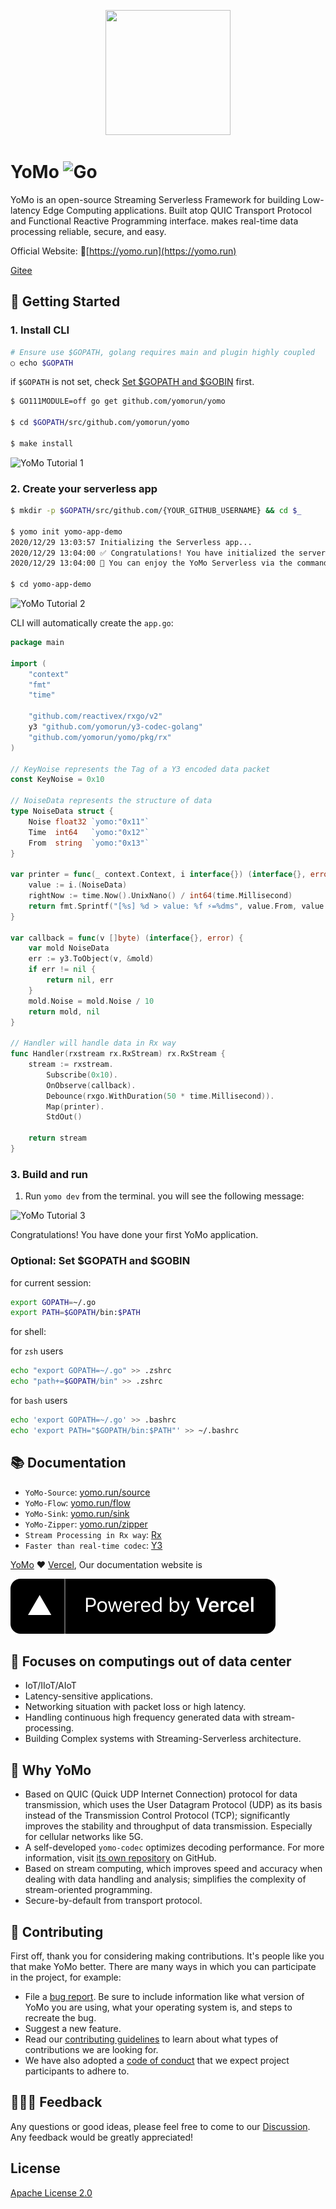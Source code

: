 <p align="center">
  <img width="200px" height="200px" src="https://yomo.run/yomo-logo.png" />
</p>

# YoMo ![Go](https://github.com/yomorun/yomo/workflows/Go/badge.svg)

YoMo is an open-source Streaming Serverless Framework for building Low-latency Edge Computing applications. Built atop QUIC Transport Protocol and Functional Reactive Programming interface. makes real-time data processing reliable, secure, and easy.

Official Website: 🦖[https://yomo.run](https://yomo.run)

[Gitee](https://gitee.com/yomorun/yomo)

## 🚀 Getting Started

### 1. Install CLI

```bash
# Ensure use $GOPATH, golang requires main and plugin highly coupled
○ echo $GOPATH

```

if `$GOPATH` is not set, check [Set $GOPATH and $GOBIN](#optional-set-gopath-and-gobin) first.

```bash
$ GO111MODULE=off go get github.com/yomorun/yomo

$ cd $GOPATH/src/github.com/yomorun/yomo

$ make install
```

![YoMo Tutorial 1](https://yomo.run/tutorial-1.png)

### 2. Create your serverless app

```bash
$ mkdir -p $GOPATH/src/github.com/{YOUR_GITHUB_USERNAME} && cd $_

$ yomo init yomo-app-demo
2020/12/29 13:03:57 Initializing the Serverless app...
2020/12/29 13:04:00 ✅ Congratulations! You have initialized the serverless app successfully.
2020/12/29 13:04:00 🎉 You can enjoy the YoMo Serverless via the command: yomo dev

$ cd yomo-app-demo

```

![YoMo Tutorial 2](https://yomo.run/tutorial-2.png)

CLI will automatically create the `app.go`:

```go
package main

import (
	"context"
	"fmt"
	"time"

	"github.com/reactivex/rxgo/v2"
	y3 "github.com/yomorun/y3-codec-golang"
	"github.com/yomorun/yomo/pkg/rx"
)

// KeyNoise represents the Tag of a Y3 encoded data packet
const KeyNoise = 0x10

// NoiseData represents the structure of data
type NoiseData struct {
	Noise float32 `yomo:"0x11"`
	Time  int64   `yomo:"0x12"`
	From  string  `yomo:"0x13"`
}

var printer = func(_ context.Context, i interface{}) (interface{}, error) {
	value := i.(NoiseData)
	rightNow := time.Now().UnixNano() / int64(time.Millisecond)
	return fmt.Sprintf("[%s] %d > value: %f ⚡️=%dms", value.From, value.Time, value.Noise, rightNow-value.Time), nil
}

var callback = func(v []byte) (interface{}, error) {
	var mold NoiseData
	err := y3.ToObject(v, &mold)
	if err != nil {
		return nil, err
	}
	mold.Noise = mold.Noise / 10
	return mold, nil
}

// Handler will handle data in Rx way
func Handler(rxstream rx.RxStream) rx.RxStream {
	stream := rxstream.
		Subscribe(0x10).
		OnObserve(callback).
		Debounce(rxgo.WithDuration(50 * time.Millisecond)).
		Map(printer).
		StdOut()

	return stream
}

```

### 3. Build and run

1. Run `yomo dev` from the terminal. you will see the following message:

![YoMo Tutorial 3](https://yomo.run/tutorial-3.png)

Congratulations! You have done your first YoMo application.

### Optional: Set $GOPATH and $GOBIN

for current session:

```bash
export GOPATH=~/.go
export PATH=$GOPATH/bin:$PATH
```

for shell: 

for `zsh` users

```bash
echo "export GOPATH=~/.go" >> .zshrc
echo "path+=$GOPATH/bin" >> .zshrc
```

for `bash` users

```bash
echo 'export GOPATH=~/.go' >> .bashrc
echo 'export PATH="$GOPATH/bin:$PATH"' >> ~/.bashrc
```

## 📚 Documentation

+ `YoMo-Source`: [yomo.run/source](https://yomo.run/source)
+ `YoMo-Flow`: [yomo.run/flow](https://yomo.run/flow)
+ `YoMo-Sink`: [yomo.run/sink](https://yomo.run/sink)
+ `YoMo-Zipper`: [yomo.run/zipper](https://yomo.run/zipper)
+ `Stream Processing in Rx way`: [Rx](https://yomo.run/rx)
+ `Faster than real-time codec`: [Y3](https://github.com/yomorun/y3-codec)

[YoMo](https://yomo.run) ❤️ [Vercel](https://vercel.com/?utm_source=cella&utm_campaign=oss), Our documentation website is

![Vercel Logo](https://raw.githubusercontent.com/yomorun/yomo-docs/main/public/vercel.svg)

## 🎯 Focuses on computings out of data center

- IoT/IIoT/AIoT
- Latency-sensitive applications.
- Networking situation with packet loss or high latency.
- Handling continuous high frequency generated data with stream-processing.
- Building Complex systems with Streaming-Serverless architecture.

## 🌟 Why YoMo

- Based on QUIC (Quick UDP Internet Connection) protocol for data transmission, which uses the User Datagram Protocol (UDP) as its basis instead of the Transmission Control Protocol (TCP); significantly improves the stability and throughput of data transmission. Especially for cellular networks like 5G.
- A self-developed `yomo-codec` optimizes decoding performance. For more information, visit [its own repository](https://github.com/yomorun/yomo-codec) on GitHub.
- Based on stream computing, which improves speed and accuracy when dealing with data handling and analysis; simplifies the complexity of stream-oriented programming.
- Secure-by-default from transport protocol.

## 🦸 Contributing

First off, thank you for considering making contributions. It's people like you that make YoMo better. There are many ways in which you can participate in the project, for example:

- File a [bug report](https://github.com/yomorun/yomo/issues/new?assignees=&labels=bug&template=bug_report.md&title=%5BBUG%5D). Be sure to include information like what version of YoMo you are using, what your operating system is, and steps to recreate the bug.
- Suggest a new feature.
- Read our [contributing guidelines](https://github.com/yomorun/yomo/blob/master/CONTRIBUTING.md) to learn about what types of contributions we are looking for.
- We have also adopted a [code of conduct](https://github.com/yomorun/yomo/blob/master/CODE_OF_CONDUCT.md) that we expect project participants to adhere to.

## 🤹🏻‍♀️ Feedback

Any questions or good ideas, please feel free to come to our [Discussion](https://github.com/yomorun/yomo/discussions). Any feedback would be greatly appreciated!

## License

[Apache License 2.0](http://www.apache.org/licenses/LICENSE-2.0.html)
